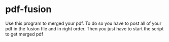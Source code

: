# pdf-fusion
Use this program to merged your pdf. 
To do so you have to post all of your pdf in the fusion file and in right order.
Then you just have to start the script to get merged pdf
